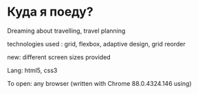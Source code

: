 # Куда я поеду?

Dreaming about travelling, travel planning       

technologies used : grid, flexbox, adaptive design, grid reorder        

new: different screen sizes provided         

Lang: html5, css3         


To open: any browser (written with Chrome 88.0.4324.146 using)       
                             
